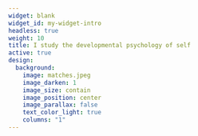 ```yaml
---
widget: blank
widget_id: my-widget-intro
headless: true
weight: 10
title: I study the developmental psychology of self
active: true
design:
  background:
    image: matches.jpeg
    image_darken: 1
    image_size: contain
    image_position: center
    image_parallax: false
    text_color_light: true
    columns: "1"
---
```

